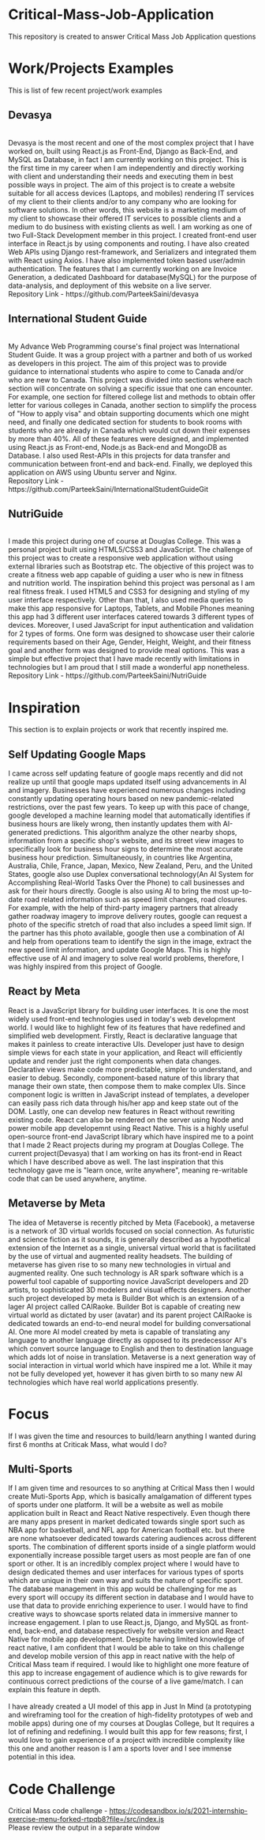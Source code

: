 # Critical-Mass-Job-Application
This repository is created to answer Critical Mass Job Application questions 

# Work/Projects Examples
This is list of few recent project/work examples

<h2>Devasya</h2><br/>
Devasya is the most recent and one of the most complex project that I have worked on, built using React.js as Front-End, Django as Back-End, and MySQL as Database, in fact I am currently working on this project. This is the first time in my career when I am independently and directly working with client and understanding their needs and executing them in best possible ways in project. The aim of this project is to create a website suitable for all access devices (Laptops, and mobiles) rendering IT services of my client to their clients and/or to any company who are looking for software solutions. In other words, this website is a marketing medium of  my client to showcase their offered IT services to possible clients and a medium to do business with existing clients as well. I am working as one of two Full-Stack Development member in this project. I created front-end user interface in React.js by using components and routing. I have also created Web APIs using Django rest-framework, and Serializers and integrated them with React using Axios. I have also implemented token based user/admin authentication. The features that I am currently working on are Invoice Generation, a dedicated Dashboard for database(MySQL) for the purpose of data-analysis, and deployment of this website on a live server.<br/>
Repository Link - https://github.com/ParteekSaini/devasya

<h2>International Student Guide</h2><br/>
My Advance Web Programming course's final project was International Student Guide. It was a group project with a partner and both of us worked as developers in this project. The aim of this project was to provide guidance to international students who aspire to come to Canada and/or who are new to Canada. This project was divided into sections where each section will concentrate on solving a specific issue that one can encounter. For example, one section for filtered college list and methods to obtain offer letter for various colleges in Canada, another section to simplify the process of "How to apply visa" and obtain supporting documents which one might need, and finally one dedicated section for students to book rooms with students who are already in Canada which would cut down their expenses by more than 40%. All of these features were designed, and implemented using React.js as Front-end, Node.js as Back-end and MongoDB as Database. I also used Rest-APIs in this projects for data transfer and communication between front-end and back-end. Finally, we deployed this application on AWS using Ubuntu server and Nginx.<br/>
Repository Link - https://github.com/ParteekSaini/InternationalStudentGuideGit

<h2>NutriGuide</h2><br/>
I made this project during one of course at Douglas College. This was a personal project built using HTML5/CSS3 and JavaScript. The challenge of this project was to create a responsive web application without using external libraries such as Bootstrap etc. The objective of this project was to create a fitness web app capable of guiding a user who is new in fitness and nutrition world. The inspiration behind this project was personal as I am real fitness freak. I used HTML5 and CSS3 for designing and styling of my user interface respectively. Other than that, I also used media queries to make this app responsive for Laptops, Tablets, and Mobile Phones meaning this app had 3 different user interfaces catered towards 3 different types of devices. Moreover, I used JavaScript for input authentication and validation for 2 types of forms. One form was designed to showcase user their calorie requirements based on their Age, Gender, Height, Weight, and their fitness goal and another form was designed to provide meal options. This was a simple but effective project that I have made recently with limitations in technologies but I am proud that I still made a wonderful app nonetheless.<br/>
Repository Link - https://github.com/ParteekSaini/NutriGuide

# Inspiration
This section is to explain projects or work that recently inspired me.

<h2>Self Updating Google Maps</h2>
I came across self updating feature of google maps recently and did not realize up until that google maps updated itself using advancements in AI and imagery. Businesses have experienced numerous changes including constantly updating operating hours based on new pandemic-related restrictions,  over the past few years. To keep up with this pace of change, google developed a machine learning model that automatically identifies if business hours are likely wrong, then instantly updates them with AI-generated predictions. This algorithm analyze the other nearby shops, information from a specific shop's website, and its street view images to specifically look for business hour signs to determine the most accurate business hour prediction. Simultaneously, in countries like Argentina, Australia, Chile, France, Japan, Mexico, New Zealand, Peru, and the United States, google also use Duplex conversational technology(An AI System for Accomplishing Real-World Tasks Over the Phone) to call businesses and ask for their hours directly. Google is also using AI to bring the most up-to-date road related information such as speed limit changes, road closures. For example, with the help of third-party imagery partners that already gather roadway imagery to improve delivery routes, google can request a photo of the specific stretch of road that also includes a speed limit sign. If the partner has this photo available, google then use a combination of AI and help from operations team to identify the sign in the image, extract the new speed limit information, and update Google Maps. This is highly effective use of AI and imagery to solve real world problems, therefore, I was highly inspired from this project of Google.

<h2>React by Meta</h2>
React is a JavaScript library for building user interfaces. It is one the most widely used front-end technologies used in today's web development world. I would like to highlight few of its features that have redefined and simplified web development. Firstly, React is declarative language that makes it painless to create interactive UIs. Developer just have to design simple views for each state in your application, and React will efficiently update and render just the right components when data changes. Declarative views make code more predictable, simpler to understand, and easier to debug. Secondly, component-based nature of this library that manage their own state, then compose them to make complex UIs. Since component logic is written in JavaScript instead of templates, a developer can easily pass rich data through his/her app and keep state out of the DOM. Lastly, one can develop new features in React without rewriting existing code. React can also be rendered on the server using Node and power mobile app developemnt using React Native. This is a highly useful open-source front-end JavaScript library which have inspired me to a point that I made 2 React projects during my program at Douglas College. The current project(Devasya) that I am working on has its front-end in React which I have described above as well. The last inspiration that this technology gave me is "learn once, write anywhere", meaning re-writable code that can be used anywhere, anytime.

<h2>Metaverse by Meta</h2>
The idea of Metaverse is recently pitched by Meta (Facebook), a metaverse is a network of 3D virtual worlds focused on social connection. As futuristic and science fiction as it sounds, it is generally described as a hypothetical extension of the Internet as a single, universal virtual world that is facilitated by the use of virtual and augmented reality headsets. The building of metaverse has given rise to so many new technologies in virtual and augmented reality. One such technology is AR spark software which is a powerful tool capable of supporting novice JavaScript developers and 2D artists, to sophisticated 3D modelers and visual effects designers. Another such project developed by meta is Builder Bot which is an extension of a lager AI project called CAIRaoke. Builder Bot is capable of creating new virtual world as dictated by user (avatar) and its parent project CAIRaoke is dedicated towards an end-to-end neural model for building conversational AI. One more AI model created by meta is capable of translating any language to another language directly as opposed to its predecessor AI's which convert source language to English and then to destination language which adds lot of noise in translation. Metaverse is a next generation way of social interaction in virtual world which have inspired me a lot. While it may not be fully developed yet, however it has given birth to so many new AI technologies which have real world applications presently.   

# Focus
If I was given the time and resources to build/learn anything I wanted during first 6 months at Criticak Mass, what would I do?
<br/>
<h2>Multi-Sports</h2>
If I am given time and resources to so anything at Critical Mass then I would create Muti-Sports App, which is basically amalgamation of different types of sports under one platform. It will be a website as well as mobile application built in React and React Native respectively. Even though there are many apps present in market dedicated towards single sport such as NBA app for basketball, and NFL app for American football etc. but there are none whatsoever dedicated towards catering audiences across different sports. The combination of different sports inside of a single platform would exponentially increase possible target users as most people are fan of one sport or other. It is an incredibly complex project where I would have to design dedicated themes and user interfaces for various types of sports which are unique in their own way and suits the nature of specific sport. The database management in this app would be challenging for me as every sport will occupy its different section in database and I would have to use that data to provide enriching experience to user. I would have to find creative ways to showcase sports related data in immersive manner to increase engagement. I plan to use React.js, Django, and MySQL as front-end, back-end, and database respectively for website version and React Native for mobile app development. Despite having limited knowledge of react native, I am confident that I would be able to take on this challenge and develop mobile version of this app in react native with the help of Critical Mass team if required. I would like to highlight one more feature of this app to increase engagement of audience which is to give rewards for continuous correct predictions of the course of a live game/match. I can explain this feature in depth.
<br/><br/>
I have already created a UI model of this app in Just In Mind (a prototyping and wireframing tool for the creation of high-fidelity prototypes of web and mobile apps) during one of my courses at Douglas College, but It requires a lot of refining and redefining. I would built this app for few reasons; first, I would love to gain experience of a project with incredible complexity like this one and another reason is I am a sports lover and I see immense potential in this idea.




# Code Challenge
Critical Mass code challenge - https://codesandbox.io/s/2021-internship-exercise-menu-forked-rtpqb8?file=/src/index.js <br/>
Please review the output in a separate window 
